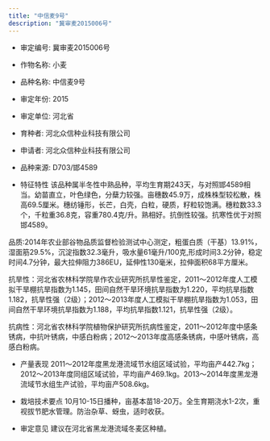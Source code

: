 ```yaml
---
title: "中信麦9号"
description: "冀审麦2015006号"
---
```

* 审定编号:  冀审麦2015006号

*  作物名称:  小麦

*  品种名称:  中信麦9号

*  审定年份:  2015

*  审定单位:  河北省

* 育种者:  河北众信种业科技有限公司

*  申请者:  河北众信种业科技有限公司

*  品种来源:  D703/邯4589

*  特征特性
该品种属半冬性中熟品种，平均生育期243天，与对照邯4589相当。幼苗直立，叶色绿色，分蘖力较强。亩穗数45.9万，成株株型较松散，株高69.5厘米。穗纺锤形，长芒，白壳，白粒，硬质，籽粒较饱满。穗粒数33.3个，千粒重36.8克，容重780.4克/升。熟相好。抗倒性较强。抗寒性优于对照邯4589。
品质:2014年农业部谷物品质监督检验测试中心测定，粗蛋白质（干基）13.91%，湿面筋29.5%，沉淀指数32.3毫升，吸水量61毫升/100克,形成时间3.2分钟，稳定时间4.7分钟，最大拉伸阻力386EU，延伸性130毫米，拉伸面积68平方厘米。
抗旱性：河北省农林科学院旱作农业研究所抗旱性鉴定，2011～2012年度人工模拟干旱棚抗旱指数为1.145，田间自然干旱环境抗旱指数为1.220，平均抗旱指数1.182，抗旱性强（2级）；2012～2013年度人工模拟干旱棚抗旱指数为1.053，田间自然干旱环境抗旱指数为1.188，平均抗旱指数1.121，抗旱性强（2级）。
抗病性：河北省农林科学院植物保护研究所抗病性鉴定，2011～2012年度中感条锈病，中抗叶锈病，中感白粉病；2012～2013年度高感条锈病，中感叶锈病，高感白粉病。

*  产量表现
2011～2012年度黑龙港流域节水组区域试验，平均亩产442.7kg；2012～2013年度同组区域试验，平均亩产469.1kg。2013～2014年度黑龙港流域节水组生产试验，平均亩产508.6kg。

*  栽培技术要点
10月10-15日播种，亩基本苗18-20万。全生育期浇水1-2次，重视拔节肥水管理。防治杂草、蚜虫，适时收获。

*  审定意见
建议在河北省黑龙港流域冬麦区种植。
